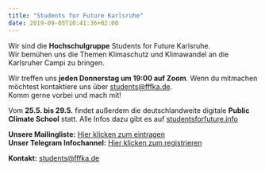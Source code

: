 ```yaml
---
title: "Students for Future Karlsruhe"
date: 2019-09-05T10:41:36+02:00
---
```

Wir sind die **Hochschulgruppe** Students for Future Karlsruhe.  
Wir bemühen uns die Themen Klimaschutz und Klimawandel an die Karlsruher Campi zu bringen.

Wir treffen uns **jeden Donnerstag um 19:00 auf Zoom**. Wenn du mitmachen möchtest kontaktiere uns über [students@fffka.de](mailto:sudtents@fffka.de).\
Komm gerne vorbei und mach mit!

Vom **25.5. bis 29.5.** findet außerdem die deutschlandweite digitale **Public Climate School** statt. Alle Infos dazu gibt es auf [studentsforfuture.info](https://www.studentsforfuture.info)

**Unsere Mailingliste:** [Hier klicken zum eintragen](https://www.lists.kit.edu/sympa/subscribe/students-for-future)  
**Unser Telegram Infochannel:** [Hier klicken zum registrieren](http://t.me/studentsforfuture_ka)

**Kontakt:** [students@fffka.de](mailto:students@fffka.de)
